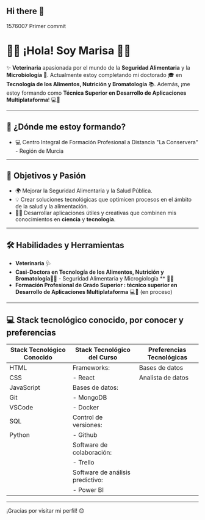 ## Hi there 👋

<!--
**Marisa-GG/Marisa-GG** is a ✨ _special_ ✨ repository because its `README.md` (this file) appears on your GitHub profile.

Here are some ideas to get you started:

- 🔭 I’m currently working on ...
- 🌱 I’m currently learning ...
- 👯 I’m looking to collaborate on ...
- 🤔 I’m looking for help with ...
- 💬 Ask me about ...
- 📫 How to reach me: ...
- 😄 Pronouns: ...
- ⚡ Fun fact: ...
-->

1576007
Primer commit

# 👩‍⚕️ ¡Hola! Soy Marisa 👩‍🔬

✨ **Veterinaria** apasionada por el mundo de la **Seguridad Alimentaria** y la **Microbiología** 🥼. Actualmente estoy completando mi doctorado 🎓 en **Tecnología de los Alimentos, Nutrición y Bromatología** 📚. 
Además, ¡me estoy formando como **Técnica Superior en Desarrollo de Aplicaciones Multiplataforma**! 💻🚀

---

## 🌱 ¿Dónde me estoy formando?
- 💻 Centro Integral de Formación Profesional a Distancia "La Conservera" - Región de Murcia

---

## 🚀 Objetivos y Pasión
- 🌍 Mejorar la Seguridad Alimentaria y la Salud Pública.
- 💡 Crear soluciones tecnológicas que optimicen procesos en el ámbito de la salud y la alimentación.
- 👩‍💻 Desarrollar aplicaciones útiles y creativas que combinen mis conocimientos en **ciencia** y **tecnología**.

---

## 🛠️ Habilidades y Herramientas
- **Veterinaria** 🩺
- **Casi-Doctora en Tecnología de los Alimentos, Nutrición y Bromatología🥗📘** - Seguridad Alimentaria y Microgiología ** 🧪🍞
- **Formación Profesional de Grado Superior : técnico superior en Desarrollo de Aplicaciones Multiplataforma** 💻📱 (en proceso)

---

## 💻 Stack tecnológico conocido, por conocer y preferencias 

| **Stack Tecnológico Conocido** | **Stack Tecnológico del Curso**    | **Preferencias Tecnológicas**     |
|---------------------------------|-----------------------------------|-----------------------------------|
| HTML                            | Frameworks:                       | Bases de datos                    |
| CSS                             | - React                           | Analista de datos                 |
| JavaScript                      | Bases de datos:                   |                                   |
| Git                             | - MongoDB                         |                                   |
| VSCode                          | - Docker                          |                                   |
| SQL                             | Control de versiones:             |                                   |
| Python                          | - Github                          |                                   |
|                                 | Software de colaboración:         |                                   |
|                                 | - Trello                          |                                   |
|                                 |Software de análisis predictivo:   |                                   |
|                                 | - Power BI                        |                                   |



---

¡Gracias por visitar mi perfil! 😊
